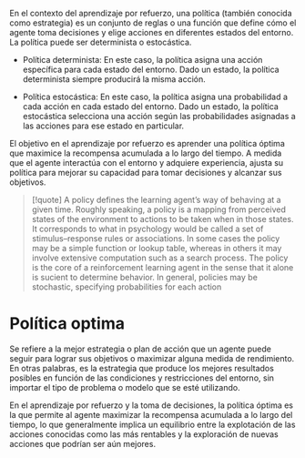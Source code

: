 En el contexto del aprendizaje por refuerzo, una política (también conocida como estrategia) es un conjunto de reglas o una función que define cómo el agente toma decisiones y elige acciones en diferentes estados del entorno. La política puede ser determinista o estocástica.

-   Política determinista: En este caso, la política asigna una acción específica para cada estado del entorno. Dado un estado, la política determinista siempre producirá la misma acción.

-   Política estocástica: En este caso, la política asigna una probabilidad a cada acción en cada estado del entorno. Dado un estado, la política estocástica selecciona una acción según las probabilidades asignadas a las acciones para ese estado en particular.

El objetivo en el aprendizaje por refuerzo es aprender una política óptima que maximice la recompensa acumulada a lo largo del tiempo. A medida que el agente interactúa con el entorno y adquiere experiencia, ajusta su política para mejorar su capacidad para tomar decisiones y alcanzar sus objetivos.

> [!quote]
> A policy defines the learning agent’s way of behaving at a given time. Roughly speaking, a policy is a mapping from perceived states of the environment to actions to be taken when in those states. It corresponds to what in psychology would be called a set of stimulus–response rules or associations. In some cases the policy may be a simple function or lookup table, whereas in others it may involve extensive computation such as a search process. The policy is the core of a reinforcement learning agent in the sense that it alone is sucient to determine behavior. In general, policies may be stochastic, specifying probabilities for each action

# Política optima

Se refiere a la mejor estrategia o plan de acción que un agente puede seguir para lograr sus objetivos o maximizar alguna medida de rendimiento. En otras palabras, es la estrategia que produce los mejores resultados posibles en función de las condiciones y restricciones del entorno, sin importar el tipo de problema o modelo que se esté utilizando.

En el aprendizaje por refuerzo y la toma de decisiones, la política óptima es la que permite al agente maximizar la recompensa acumulada a lo largo del tiempo, lo que generalmente implica un equilibrio entre la explotación de las acciones conocidas como las más rentables y la exploración de nuevas acciones que podrían ser aún mejores.